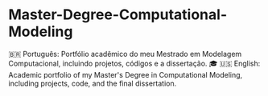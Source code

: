 # Master-Degree-Computational-Modeling
🇧🇷 Português: Portfólio acadêmico do meu Mestrado em Modelagem Computacional, incluindo projetos, códigos e a dissertação. 🎓  🇺🇸 English: Academic portfolio of my Master's Degree in Computational Modeling, including projects, code, and the final dissertation. 
